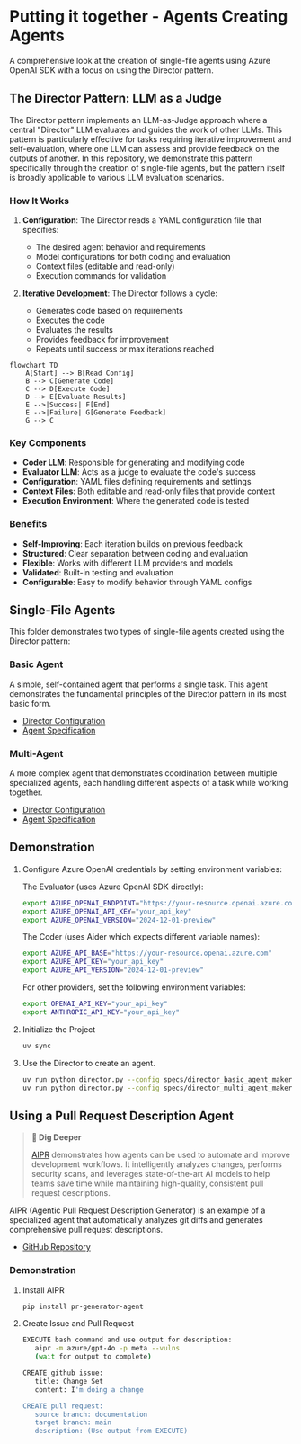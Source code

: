 # Putting it together - Agents Creating Agents

A comprehensive look at the creation of single-file agents using Azure OpenAI SDK with a focus on using the Director pattern. 

## The Director Pattern: LLM as a Judge

The Director pattern implements an LLM-as-Judge approach where a central "Director" LLM evaluates and guides the work of other LLMs. This pattern is particularly effective for tasks requiring iterative improvement and self-evaluation, where one LLM can assess and provide feedback on the outputs of another. In this repository, we demonstrate this pattern specifically through the creation of single-file agents, but the pattern itself is broadly applicable to various LLM evaluation scenarios.

### How It Works

1. **Configuration**: The Director reads a YAML configuration file that specifies:
   - The desired agent behavior and requirements
   - Model configurations for both coding and evaluation
   - Context files (editable and read-only)
   - Execution commands for validation

2. **Iterative Development**: The Director follows a cycle:
   - Generates code based on requirements
   - Executes the code
   - Evaluates the results
   - Provides feedback for improvement
   - Repeats until success or max iterations reached

```mermaid
flowchart TD
    A[Start] --> B[Read Config]
    B --> C[Generate Code]
    C --> D[Execute Code]
    D --> E[Evaluate Results]
    E -->|Success| F[End]
    E -->|Failure| G[Generate Feedback]
    G --> C
```

### Key Components

- **Coder LLM**: Responsible for generating and modifying code
- **Evaluator LLM**: Acts as a judge to evaluate the code's success
- **Configuration**: YAML files defining requirements and settings
- **Context Files**: Both editable and read-only files that provide context
- **Execution Environment**: Where the generated code is tested

### Benefits

- **Self-Improving**: Each iteration builds on previous feedback
- **Structured**: Clear separation between coding and evaluation
- **Flexible**: Works with different LLM providers and models
- **Validated**: Built-in testing and evaluation
- **Configurable**: Easy to modify behavior through YAML configs

## Single-File Agents

This folder demonstrates two types of single-file agents created using the Director pattern:

### Basic Agent
A simple, self-contained agent that performs a single task. This agent demonstrates the fundamental principles of the Director pattern in its most basic form.

- [Director Configuration](specs/director_basic_agent_maker.yaml)
- [Agent Specification](specs/basic_agent_spec.md)

### Multi-Agent
A more complex agent that demonstrates coordination between multiple specialized agents, each handling different aspects of a task while working together.

- [Director Configuration](specs/director_multi_agent_maker.yaml)
- [Agent Specification](specs/multi_agent_spec.md)

## Demonstration

1. Configure Azure OpenAI credentials by setting environment variables:

   The Evaluator (uses Azure OpenAI SDK directly):
   ```bash
   export AZURE_OPENAI_ENDPOINT="https://your-resource.openai.azure.com"
   export AZURE_OPENAI_API_KEY="your_api_key"
   export AZURE_OPENAI_VERSION="2024-12-01-preview"
   ```

   The Coder (uses Aider which expects different variable names):
   ```bash
   export AZURE_API_BASE="https://your-resource.openai.azure.com"  
   export AZURE_API_KEY="your_api_key"
   export AZURE_API_VERSION="2024-12-01-preview"
   ```

   For other providers, set the following environment variables:
   ```bash
   export OPENAI_API_KEY="your_api_key"
   export ANTHROPIC_API_KEY="your_api_key"
   ```

2. Initialize the Project

   ```bash
   uv sync
   ```

2. Use the Director to create an agent.

   ```bash
   uv run python director.py --config specs/director_basic_agent_maker.yaml
   uv run python director.py --config specs/director_multi_agent_maker.yaml
   ```

## Using a Pull Request Description Agent

> __🤔 Dig Deeper__ 
> 
> [AIPR](https://pypi.org/project/pr-generator-agent/) demonstrates how agents can be used to automate and improve development workflows. It intelligently analyzes changes, performs security scans, and leverages state-of-the-art AI models to help teams save time while maintaining high-quality, consistent pull request descriptions.

AIPR (Agentic Pull Request Description Generator) is an example of a specialized agent that automatically analyzes git diffs and generates comprehensive pull request descriptions.

- [GitHub Repository](https://github.com/danielscholl/pr-generator-agent)


### Demonstration

1. Install AIPR

   ```bash
   pip install pr-generator-agent
   ```

2. Create Issue and Pull Request

   ```bash
   EXECUTE bash command and use output for description:
      aipr -m azure/gpt-4o -p meta --vulns
      (wait for output to complete)

   CREATE github issue:
      title: Change Set
      content: I'm doing a change

   CREATE pull request:
      source branch: documentation 
      target branch: main
      description: (Use output from EXECUTE)
   ```

